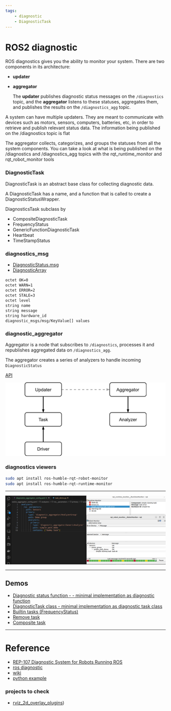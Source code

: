 ```yaml
---
tags:
    - diagnostic
    - DiagnosticTask
---
```

# ROS2 diagnostic

ROS diagnostics gives you the ability to monitor your system. There are two components in its architecture:

- **updater**
- **aggregator**
  
  The **updater** publishes diagnostic status messages on the `/diagnostics` topic, and the **aggregator** listens to these statuses, aggregates them, and publishes the results on the `/diagnostics_agg` topic.

A system can have multiple updaters. They are meant to communicate with devices such as motors, sensors, computers, batteries, etc, in order to retrieve and publish relevant status data. The information being published on the /diagnostics topic is flat  

The aggregator collects, categorizes, and groups the statuses from all the system components. You can take a look at what is being published on the /diagnostics and /diagnostics_agg topics with the rqt_runtime_monitor and rqt_robot_monitor tools


### DiagnosticTask
DiagnosticTask is an abstract base class for collecting diagnostic data. 

A DiagnosticTask has a name, and a function that is called to create a DiagnosticStatusWrapper. 

DiagnosticsTask subclass by

- CompositeDiagnosticTask
- FrequencyStatus
- GenericFunctionDiagnosticTask
- Heartbeat
- TimeStampStatus

### diagnostics_msg

- [DiagnosticStatus.msg](https://docs.ros2.org/foxy/api/diagnostic_msgs/msg/DiagnosticStatus.html)
- [DiagnosticArray](https://docs.ros2.org/foxy/api/diagnostic_msgs/msg/DiagnosticArray.html)

```
octet OK=0
octet WARN=1
octet ERROR=2
octet STALE=3
octet level
string name
string message
string hardware_id
diagnostic_msgs/msg/KeyValue[] values
```

### diagnostic_aggregator
Aggregator is a node that subscribes to `/diagnostics`, processes it and republishes aggregated data on `/diagnostics_agg`.

The aggregator creates a series of analyzers to handle incoming `DiagnosticStatus`

[API](https://docs.ros.org/en/humble/p/diagnostic_aggregator/generated/classdiagnostic__aggregator_1_1Aggregator.html#class-documentation)


![](images/schema.png)


### diagnostics viewers
```bash title="install"
sudo apt install ros-humble-rqt-robot-monitor
sudo apt install ros-humble-rqt-runtime-monitor
```

---

![](images/config_with_monitor_viewer.png)

---

## Demos
- [Diagnostic status function - - minimal implementation as diagnostic function](diagnostic_status_function.md)
- [DiagnosticTask class - minimal implementation as diagnostic task class](diagnostic_task_demo.md)
- [Builtin tasks (FrequencyStatus)](diagnostic_builtin_demo.md)
- [Remove task](diagnostic_remove_task_demo.md)
- [Composite task](diagnostic_composite.md)

---
# Reference
- [REP-107 Diagnostic System for Robots Running ROS](https://www.ros.org/reps/rep-0107.html)
- [ros diagnostic](https://nlamprian.me/blog/software/ros/2018/03/21/ros-diagnostics/)
- [wiki](https://wiki.ros.org/diagnostics)
- [python example](https://github.com/ros/diagnostics/blob/ros2/diagnostic_updater/diagnostic_updater/example.py)
### projects to check
- [rviz_2d_overlay_plugins](https://github.com/teamspatzenhirn/rviz_2d_overlay_plugins))

